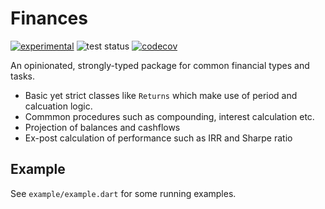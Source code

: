 # Finances

[![experimental](http://badges.github.io/stability-badges/dist/experimental.svg)](http://github.com/badges/stability-badges)
![test status](https://github.com/bestdan/dart_finance/actions/workflows/ci.yaml/badge.svg)
[![codecov](https://codecov.io/gh/bestdan/dart_finance/branch/dpe%2Fcoverage/graph/badge.svg)](https://codecov.io/gh/bestdan/dart_finance)

An opinionated, strongly-typed package for common financial types and tasks. 

* Basic yet strict classes like `Returns` which make use of period and calcuation logic. 
* Commmon procedures such as compounding, interest calculation etc. 
* Projection of balances and cashflows
* Ex-post calculation of performance such as IRR and Sharpe ratio

## Example
See `example/example.dart` for some running examples. 
